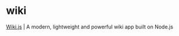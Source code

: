 wiki
====

[Wiki.js][1] | A modern, lightweight and powerful wiki app built on Node.js

[1]: https://wiki.js.org/

